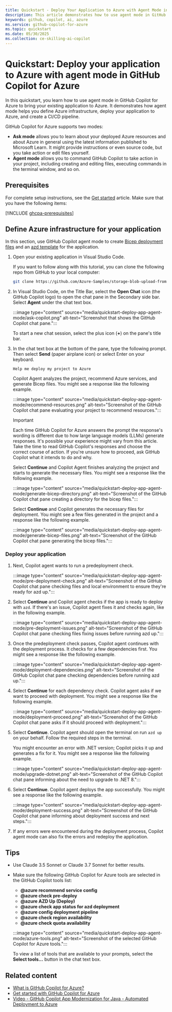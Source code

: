 ```yaml
---
title: Quickstart - Deploy Your Application to Azure with Agent Mode in GitHub Copilot for Azure
description: This article demonstrates how to use agent mode in GitHub Copilot for the Azure to deploy an application to Azure.
keywords: github, copilot, ai, azure
ms.service: github-copilot-for-azure
ms.topic: quickstart
ms.date: 05/30/2025
ms.collection: ce-skilling-ai-copilot
---
```


# Quickstart: Deploy your application to Azure with agent mode in GitHub Copilot for Azure

In this quickstart, you learn how to use agent mode in GitHub Copilot for Azure to bring your existing application to Azure. It demonstrates how agent mode helps you define Azure infrastructure, deploy your application to Azure, and create a CI/CD pipeline.

GitHub Copilot for Azure supports two modes:

- **Ask mode** allows you to learn about your deployed Azure resources and about Azure in general using the latest information published to Microsoft Learn. It might provide instructions or even source code, but you take action or edit files yourself.
- **Agent mode** allows you to command GitHub Copilot to take action in your project, including creating and editing files, executing commands in the terminal window, and so on.

## Prerequisites

For complete setup instructions, see the [Get started](get-started.md) article. Make sure that you have the following items:

[!INCLUDE [ghcpa-prerequisites](includes/prerequisites.md)]

## Define Azure infrastructure for your application

In this section, use GitHub Copilot agent mode to create [Bicep deployment files](/azure/azure-resource-manager/bicep/overview) and an [azd template](../azure-developer-cli/overview.md) for the application.

1. Open your existing application in Visual Studio Code.

   If you want to follow along with this tutorial, you can clone the following repo from GitHub to your local computer:

   ```bash
   git clone https://github.com/Azure-Samples/storage-blob-upload-from-webapp.git
   ```
   
1. In Visual Studio Code, on the Title Bar, select the **Open Chat** icon (the GitHub Copilot logo) to open the chat pane in the Secondary side bar. Select **Agent** under the chat text box.

   :::image type="content" source="media/quickstart-deploy-app-agent-mode/ask-copilot.png" alt-text="Screenshot that shows the GitHub Copilot chat pane.":::

   To start a new chat session, select the plus icon (**+**) on the pane's title bar.

1. In the chat text box at the bottom of the pane, type the following prompt. Then select **Send** (paper airplane icon) or select Enter on your keyboard.

   ```prompt
   Help me deploy my project to Azure
   ```

   Copilot Agent analyzes the project, recommend Azure services, and generate Bicep files. You might see a response like the following example. 

   :::image type="content" source="media/quickstart-deploy-app-agent-mode/recommend-resources.png" alt-text="Screenshot of the GitHub Copilot chat pane evaluating your project to recommend resources.":::

   > [!IMPORTANT]
   > Each time GitHub Copilot for Azure answers the prompt the response's wording is different due to how large language models (LLMs) generate responses. It's possible your experience might vary from this article. Take the time to read GitHub Copilot's responses and choose the correct course of action. If you're unsure how to proceed, ask GitHub Copilot what it intends to do and why.

   Select **Continue** and Copilot Agent finishes analyzing the project and starts to generate the necessary files. You might see a response like the following example. 

   :::image type="content" source="media/quickstart-deploy-app-agent-mode/generate-bicep-directory.png" alt-text="Screenshot of the GitHub Copilot chat pane creating a directory for the bicep files.":::


   Select **Continue** and Copilot generates the necessary files for deployment. You might see a few files generated in the project and a response like the following example. 

   :::image type="content" source="media/quickstart-deploy-app-agent-mode/generate-bicep-files.png" alt-text="Screenshot of the GitHub Copilot chat pane generating the bicep files.":::

### Deploy your application

1. Next, Copilot agent wants to run a predeployment check.

   :::image type="content" source="media/quickstart-deploy-app-agent-mode/pre-deployment-check.png" alt-text="Screenshot of the GitHub Copilot chat pane checking files and local environment to ensure they're ready for azd up.":::


1. Select **Continue** and Copilot agent checks if the app is ready to deploy with `azd`. If there's an issue, Copilot agent fixes it and checks again, like in the following example. 

   :::image type="content" source="media/quickstart-deploy-app-agent-mode/pre-deployment-issues.png" alt-text="Screenshot of the GitHub Copilot chat pane checking files fixing issues before running azd up.":::

1. Once the predeployment check passes, Copilot agent continues with the deployment process. It checks for a few dependencies first. You might see a response like the following example. 

   :::image type="content" source="media/quickstart-deploy-app-agent-mode/deployment-dependencies.png" alt-text="Screenshot of the GitHub Copilot chat pane checking dependencies before running azd up.":::


1. Select **Continue** for each dependency check. Copilot agent asks if we want to proceed with deployment. You might see a response like the following example. 
 
   :::image type="content" source="media/quickstart-deploy-app-agent-mode/deployment-proceed.png" alt-text="Screenshot of the GitHub Copilot chat pane asks if it should proceed with deployment.":::


1. Select **Continue**. Copilot agent should open the terminal on run `azd up` on your behalf. Follow the required steps in the terminal. 

   You might encounter an error with .NET version; Copilot picks it up and generates a fix for it. You might see a response like the following example. 

   :::image type="content" source="media/quickstart-deploy-app-agent-mode/upgrade-dotnet.png" alt-text="Screenshot of the GitHub Copilot chat pane informing about the need to upgrade to .NET 8.":::
   

1. Select **Continue**. Copilot agent deploys the app successfully. You might see a response like the following example. 

   :::image type="content" source="media/quickstart-deploy-app-agent-mode/deployment-success.png" alt-text="Screenshot of the GitHub Copilot chat pane informing about deployment success and next steps.":::


1. If any errors were encountered during the deployment process, Copilot agent mode can also fix the errors and redeploy the application.

## Tips

- Use Claude 3.5 Sonnet or Claude 3.7 Sonnet for better results.
- Make sure the following GitHub Copilot for Azure tools are selected in the GitHub Copilot tools list:
  - **@azure recommend service config**
  - **@azure check pre-deploy**
  - **@azure AZD Up (Deploy)**
  - **@azure check app status for azd deployment**
  - **@azure config deployment pipeline**
  - **@azure check region availability**
  - **@azure check quota availability**

   :::image type="content" source="media/quickstart-deploy-app-agent-mode/azure-tools.png" alt-text="Screenshot of the selected GitHub Copilot for Azure tools.":::

   To view a list of tools that are available to your prompts, select the **Select tools...** button in the chat text box.

## Related content

- [What is GitHub Copilot for Azure?](introduction.md)
- [Get started with GitHub Copilot for Azure](get-started.md)
- [Video - GitHub Copilot App Modernization for Java - Automated Deployment to Azure](https://www.youtube.com/watch?v=469QHVDJiIk)
